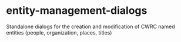 # entity-management-dialogs
Standalone dialogs for the creation and modification of CWRC named entities (people, organization, places, titles)
